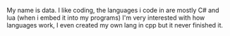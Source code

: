 My name is data.
I like coding,
the languages i code in are mostly C# and lua (when i embed it into my programs)
I'm very interested with how languages work, I even created my own lang in cpp but it never finished it.
